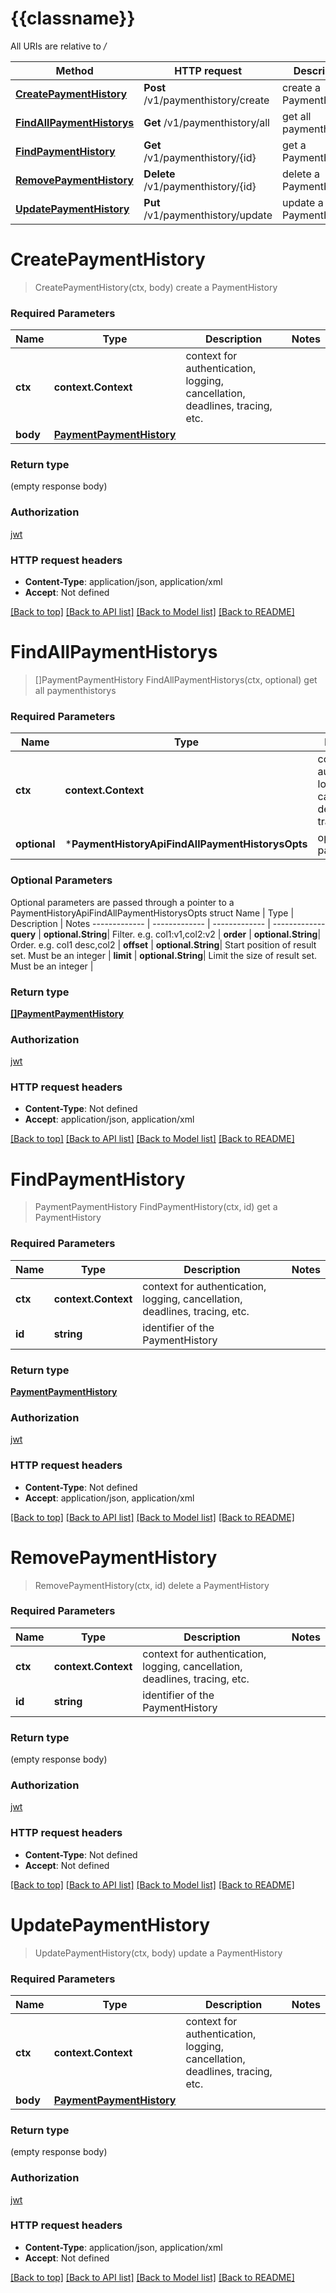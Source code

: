 # {{classname}}

All URIs are relative to */*

Method | HTTP request | Description
------------- | ------------- | -------------
[**CreatePaymentHistory**](PaymentHistoryApi.md#CreatePaymentHistory) | **Post** /v1/paymenthistory/create | create a PaymentHistory
[**FindAllPaymentHistorys**](PaymentHistoryApi.md#FindAllPaymentHistorys) | **Get** /v1/paymenthistory/all | get all paymenthistorys
[**FindPaymentHistory**](PaymentHistoryApi.md#FindPaymentHistory) | **Get** /v1/paymenthistory/{id} | get a PaymentHistory
[**RemovePaymentHistory**](PaymentHistoryApi.md#RemovePaymentHistory) | **Delete** /v1/paymenthistory/{id} | delete a PaymentHistory
[**UpdatePaymentHistory**](PaymentHistoryApi.md#UpdatePaymentHistory) | **Put** /v1/paymenthistory/update | update a PaymentHistory

# **CreatePaymentHistory**
> CreatePaymentHistory(ctx, body)
create a PaymentHistory

### Required Parameters

Name | Type | Description  | Notes
------------- | ------------- | ------------- | -------------
 **ctx** | **context.Context** | context for authentication, logging, cancellation, deadlines, tracing, etc.
  **body** | [**PaymentPaymentHistory**](PaymentPaymentHistory.md)|  | 

### Return type

 (empty response body)

### Authorization

[jwt](../README.md#jwt)

### HTTP request headers

 - **Content-Type**: application/json, application/xml
 - **Accept**: Not defined

[[Back to top]](#) [[Back to API list]](../README.md#documentation-for-api-endpoints) [[Back to Model list]](../README.md#documentation-for-models) [[Back to README]](../README.md)

# **FindAllPaymentHistorys**
> []PaymentPaymentHistory FindAllPaymentHistorys(ctx, optional)
get all paymenthistorys

### Required Parameters

Name | Type | Description  | Notes
------------- | ------------- | ------------- | -------------
 **ctx** | **context.Context** | context for authentication, logging, cancellation, deadlines, tracing, etc.
 **optional** | ***PaymentHistoryApiFindAllPaymentHistorysOpts** | optional parameters | nil if no parameters

### Optional Parameters
Optional parameters are passed through a pointer to a PaymentHistoryApiFindAllPaymentHistorysOpts struct
Name | Type | Description  | Notes
------------- | ------------- | ------------- | -------------
 **query** | **optional.String**| Filter. e.g. col1:v1,col2:v2 | 
 **order** | **optional.String**| Order. e.g. col1 desc,col2 | 
 **offset** | **optional.String**| Start position of result set. Must be an integer | 
 **limit** | **optional.String**| Limit the size of result set. Must be an integer | 

### Return type

[**[]PaymentPaymentHistory**](payment.PaymentHistory.md)

### Authorization

[jwt](../README.md#jwt)

### HTTP request headers

 - **Content-Type**: Not defined
 - **Accept**: application/json, application/xml

[[Back to top]](#) [[Back to API list]](../README.md#documentation-for-api-endpoints) [[Back to Model list]](../README.md#documentation-for-models) [[Back to README]](../README.md)

# **FindPaymentHistory**
> PaymentPaymentHistory FindPaymentHistory(ctx, id)
get a PaymentHistory

### Required Parameters

Name | Type | Description  | Notes
------------- | ------------- | ------------- | -------------
 **ctx** | **context.Context** | context for authentication, logging, cancellation, deadlines, tracing, etc.
  **id** | **string**| identifier of the PaymentHistory | 

### Return type

[**PaymentPaymentHistory**](payment.PaymentHistory.md)

### Authorization

[jwt](../README.md#jwt)

### HTTP request headers

 - **Content-Type**: Not defined
 - **Accept**: application/json, application/xml

[[Back to top]](#) [[Back to API list]](../README.md#documentation-for-api-endpoints) [[Back to Model list]](../README.md#documentation-for-models) [[Back to README]](../README.md)

# **RemovePaymentHistory**
> RemovePaymentHistory(ctx, id)
delete a PaymentHistory

### Required Parameters

Name | Type | Description  | Notes
------------- | ------------- | ------------- | -------------
 **ctx** | **context.Context** | context for authentication, logging, cancellation, deadlines, tracing, etc.
  **id** | **string**| identifier of the PaymentHistory | 

### Return type

 (empty response body)

### Authorization

[jwt](../README.md#jwt)

### HTTP request headers

 - **Content-Type**: Not defined
 - **Accept**: Not defined

[[Back to top]](#) [[Back to API list]](../README.md#documentation-for-api-endpoints) [[Back to Model list]](../README.md#documentation-for-models) [[Back to README]](../README.md)

# **UpdatePaymentHistory**
> UpdatePaymentHistory(ctx, body)
update a PaymentHistory

### Required Parameters

Name | Type | Description  | Notes
------------- | ------------- | ------------- | -------------
 **ctx** | **context.Context** | context for authentication, logging, cancellation, deadlines, tracing, etc.
  **body** | [**PaymentPaymentHistory**](PaymentPaymentHistory.md)|  | 

### Return type

 (empty response body)

### Authorization

[jwt](../README.md#jwt)

### HTTP request headers

 - **Content-Type**: application/json, application/xml
 - **Accept**: Not defined

[[Back to top]](#) [[Back to API list]](../README.md#documentation-for-api-endpoints) [[Back to Model list]](../README.md#documentation-for-models) [[Back to README]](../README.md)

